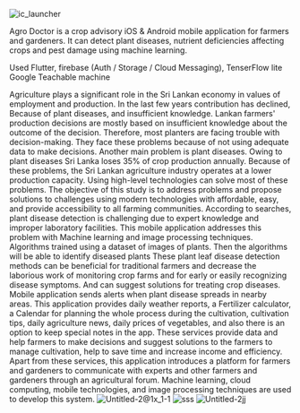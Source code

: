 
![ic_launcher](https://github.com/Thilina1/agro_doctor/assets/25680169/5cf5ad66-d550-4100-bab7-0943c128f278)

Agro Doctor is a crop advisory iOS & Android mobile application for farmers and gardeners. It can detect plant diseases, nutrient deficiencies affecting crops and pest damage using machine learning.

Used Flutter, firebase (Auth / Storage / Cloud Messaging), TenserFlow lite Google Teachable machine



Agriculture plays a significant role in the Sri Lankan economy in values of employment and production. In the last few years contribution has declined, Because of plant diseases, and insufficient knowledge. Lankan farmers' production decisions are mostly based on insufficient knowledge about the outcome of the decision. Therefore, most planters are facing trouble with decision-making. They face these problems because of not using adequate data to make decisions. Another main problem is plant diseases. Owing to plant diseases Sri Lanka loses 35% of crop production annually. Because of these problems, the Sri Lankan agriculture industry operates at a lower production capacity. Using high-level technologies can solve most of these problems. The objective of this study is to address problems and propose solutions to challenges using modern technologies with affordable, easy, and provide accessibility to all farming communities. According to searches, plant disease detection is challenging due to expert knowledge and improper laboratory facilities. This mobile application addresses this problem with Machine learning and image processing techniques. Algorithms trained using a dataset of images of plants. Then the algorithms will be able to identify diseased plants These plant leaf disease detection methods can be beneficial for traditional farmers and decrease the laborious work of monitoring crop farms and for early or easily recognizing disease symptoms. And can suggest solutions for treating crop diseases. Mobile application sends alerts when plant disease spreads in nearby areas. This application provides daily weather reports, a Fertilizer calculator, a Calendar for planning the whole process during the cultivation, cultivation tips, daily agriculture news, daily prices of vegetables, and also there is an option to keep special notes in the app. These services provide data and help farmers to make decisions and suggest solutions to the farmers to manage cultivation, help to save time and increase income and efficiency. Apart from these services, this application introduces a platform for farmers and gardeners to communicate with experts and other farmers and gardeners through an agricultural forum. Machine learning, cloud computing, mobile technologies, and image processing techniques are used to develop this system.
![Untitled-2@1x_1-1](https://github.com/Thilina1/agro_doctor/assets/25680169/12e99811-ef63-49e1-80f3-24abe8b83db5)
![sss](https://github.com/Thilina1/agro_doctor/assets/25680169/3871c8ee-2385-4c56-b9eb-217576be7ab9)
![Untitled-2jj](https://github.com/Thilina1/agro_doctor/assets/25680169/a6397a3d-f97f-4078-ad5f-aea03ec5c33c)

